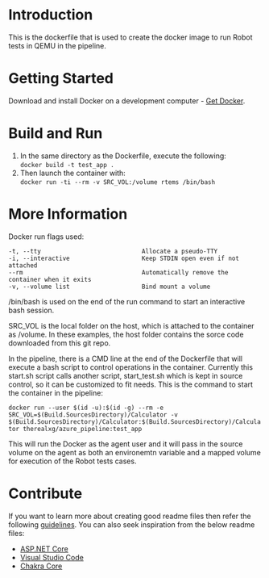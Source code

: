 # Introduction 
This is the dockerfile that is used to create the docker image to run Robot tests in QEMU in the pipeline.

# Getting Started
Download and install Docker on a development computer - [Get Docker](https://docs.docker.com/get-docker/).

# Build and Run
1.	In the same directory as the Dockerfile, execute the following:  
	`docker build -t test_app .`  
2.	Then launch the container with:  
	`docker run -ti --rm -v SRC_VOL:/volume rtems /bin/bash`
  
# More Information
Docker run flags used: 

    -t, --tty                            Allocate a pseudo-TTY
    -i, --interactive                    Keep STDIN open even if not attached
    --rm                                 Automatically remove the container when it exits
    -v, --volume list                    Bind mount a volume
  

/bin/bash is used on the end of the run command to start an interactive bash session.  

SRC\_VOL is the local folder on the host, which is attached to the container as /volume.  In these examples, the host folder contains the sorce code downloaded from this git repo.

In the pipeline, there is a CMD line at the end of the Dockerfile that will execute a bash script to control operations in the container.
Currently this start.sh script calls another script, start\_test.sh which is kept in source control, so it can be customized to fit needs.
This is the command to start the container in the pipeline:

  `docker run --user $(id -u):$(id -g) --rm -e SRC_VOL=$(Build.SourcesDirectory)/Calculator -v $(Build.SourcesDirectory)/Calculator:$(Build.SourcesDirectory)/Calculator therealxg/azure_pipeline:test_app`
  
This will run the Docker as the agent user and it will pass in the source volume on the agent as both an environemtn variable and a mapped volume for execution of the Robot tests cases.  
# Contribute
If you want to learn more about creating good readme files then refer the following [guidelines](https://docs.microsoft.com/en-us/azure/devops/repos/git/create-a-readme?view=azure-devops). You can also seek inspiration from the below readme files:
- [ASP.NET Core](https://github.com/aspnet/Home)
- [Visual Studio Code](https://github.com/Microsoft/vscode)
- [Chakra Core](https://github.com/Microsoft/ChakraCore)
